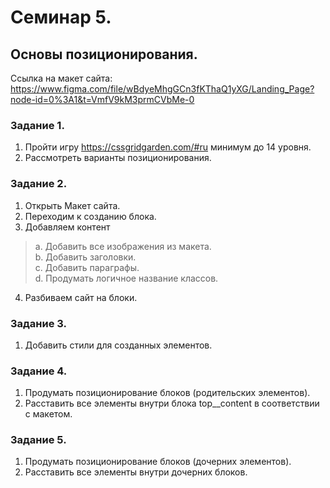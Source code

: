 # Семинар 5.
## Основы позиционирования.
Ссылка на макет сайта: https://www.figma.com/file/wBdyeMhgGCn3fKThaQ1yXG/Landing_Page?node-id=0%3A1&t=VmfV9kM3prmCVbMe-0  
### Задание 1.
1. Пройти игру https://cssgridgarden.com/#ru минимум до 14 уровня.
2. Рассмотреть варианты позиционирования.
### Задание 2.
1. Открыть Макет сайта.
2. Переходим к созданию блока.
3. Добавляем контент  
>a. Добавить все изображения из макета.  
>b. Добавить заголовки.  
>c. Добавить параграфы.  
>d. Продумать логичное название классов.  
4. Разбиваем сайт на блоки.
### Задание 3.
1. Добавить стили для созданных элементов.
### Задание 4.
1. Продумать позиционирование блоков (родительских элементов).
2. Расставить все элементы внутри блока top__content в соответствии с макетом.
### Задание 5.
1. Продумать позиционирование блоков (дочерних элементов).
2. Расставить все элементы внутри дочерних блоков.
